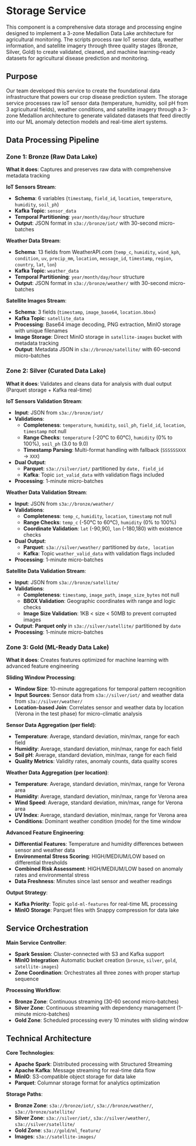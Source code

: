 # Storage Service

This component is a comprehensive data storage and processing engine designed to implement a 3-zone Medallion Data Lake architecture for agricultural monitoring. The scripts process raw IoT sensor data, weather information, and satellite imagery through three quality stages (Bronze, Silver, Gold) to create validated, cleaned, and machine learning-ready datasets for agricultural disease prediction and monitoring. 

## Purpose

Our team developed this service to create the foundational data infrastructure that powers our crop disease prediction system. The storage service processes raw IoT sensor data (temperature, humidity, soil pH from 3 agricultural fields), weather conditions, and satellite imagery through a 3-zone Medallion architecture to generate validated datasets that feed directly into our ML anomaly detection models and real-time alert systems. 

## Data Processing Pipeline

### Zone 1: Bronze (Raw Data Lake)
**What it does**: Captures and preserves raw data with comprehensive metadata tracking

**IoT Sensors Stream**:
- **Schema**: 6 variables (`timestamp`, `field_id`, `location`, `temperature`, `humidity`, `soil_ph`)
- **Kafka Topic**: `sensor_data` 
- **Temporal Partitioning**: `year/month/day/hour` structure
- **Output**: JSON format in `s3a://bronze/iot/` with 30-second micro-batches

**Weather Data Stream**:
- **Schema**: 13 fields from WeatherAPI.com (`temp_c`, `humidity`, `wind_kph`, `condition`, `uv`, `precip_mm`, `location`, `message_id`, `timestamp`, `region`, `country`, `lat`, `lon`) 
- **Kafka Topic**: `weather_data` 
- **Temporal Partitioning**: `year/month/day/hour` structure
- **Output**: JSON format in `s3a://bronze/weather/` with 30-second micro-batches

**Satellite Images Stream**:
- **Schema**: 3 fields (`timestamp`, `image_base64`, `location.bbox`)
- **Kafka Topic**: `satellite_data` 
- **Processing**: Base64 image decoding, PNG extraction, MinIO storage with unique filenames
- **Image Storage**: Direct MinIO storage in `satellite-images` bucket with metadata tracking
- **Output**: Metadata JSON in `s3a://bronze/satellite/` with 60-second micro-batches


### Zone 2: Silver (Curated Data Lake)
**What it does**: Validates and cleans data for analysis with dual output (Parquet storage + Kafka real-time)

**IoT Sensors Validation Stream**:
- **Input**: JSON from `s3a://bronze/iot/` 
- **Validations**:
  - **Completeness**: `temperature`, `humidity`, `soil_ph`, `field_id`, `location`, `timestamp` not null
  - **Range Checks**: `temperature` (-20°C to 60°C), `humidity` (0% to 100%), `soil_ph` (3.0 to 9.0)
  - **Timestamp Parsing**: Multi-format handling with fallback (`SSSSSSXXX` → `XXX`)
- **Dual Output**: 
  - **Parquet**: `s3a://silver/iot/` partitioned by `date, field_id`
  - **Kafka**: Topic `iot_valid_data` with validation flags included
- **Processing**: 1-minute micro-batches 

**Weather Data Validation Stream**:
- **Input**: JSON from `s3a://bronze/weather/` 
- **Validations**:
  - **Completeness**: `temp_c`, `humidity`, `location`, `timestamp` not null
  - **Range Checks**: `temp_c` (-50°C to 60°C), `humidity` (0% to 100%)
  - **Coordinate Validation**: `lat` (-90,90), `lon` (-180,180) with existence checks
- **Dual Output**:
  - **Parquet**: `s3a://silver/weather/` partitioned by `date, location`
  - **Kafka**: Topic `weather_valid_data` with validation flags included
- **Processing**: 1-minute micro-batches 

**Satellite Data Validation Stream**:
- **Input**: JSON from `s3a://bronze/satellite/` 
- **Validations**:
  - **Completeness**: `timestamp`, `image_path`, `image_size_bytes` not null
  - **BBOX Validation**: Geographic coordinates with range and logic checks
  - **Image Size Validation**: 1KB < size < 50MB to prevent corrupted images
- **Output**: **Parquet only** in `s3a://silver/satellite/` partitioned by `date`
- **Processing**: 1-minute micro-batches


### Zone 3: Gold (ML-Ready Data Lake)
**What it does**: Creates features optimized for machine learning with advanced feature engineering

**Sliding Window Processing**:
- **Window Size**: 10-minute aggregations for temporal pattern recognition
- **Input Sources**: Sensor data from `s3a://silver/iot/` and weather data from `s3a://silver/weather/`
- **Location-based Join**: Correlates sensor and weather data by location (Verona in the test phase) for micro-climatic analysis

**Sensor Data Aggregation (per field)**:
- **Temperature**: Average, standard deviation, min/max, range for each field
- **Humidity**: Average, standard deviation, min/max, range for each field
- **Soil pH**: Average, standard deviation, min/max, range for each field
- **Quality Metrics**: Validity rates, anomaly counts, data quality scores

**Weather Data Aggregation (per location)**:
- **Temperature**: Average, standard deviation, min/max, range for Verona area
- **Humidity**: Average, standard deviation, min/max, range for Verona area
- **Wind Speed**: Average, standard deviation, min/max, range for Verona area
- **UV Index**: Average, standard deviation, min/max, range for Verona area
- **Conditions**: Dominant weather condition (mode) for the time window

**Advanced Feature Engineering**:
- **Differential Features**: Temperature and humidity differences between sensor and weather data
- **Environmental Stress Scoring**: HIGH/MEDIUM/LOW based on differential thresholds 
- **Combined Risk Assessment**: HIGH/MEDIUM/LOW based on anomaly rates and environmental stress
- **Data Freshness**: Minutes since last sensor and weather readings

**Output Strategy**:
- **Kafka Priority**: Topic `gold-ml-features` for real-time ML processing
- **MinIO Storage**: Parquet files with Snappy compression for data lake

## Service Orchestration

**Main Service Controller**:
- **Spark Session**: Cluster-connected with S3 and Kafka support
- **MinIO Integration**: Automatic bucket creation (`bronze`, `silver`, `gold`, `satellite-images`)
- **Zone Coordination**: Orchestrates all three zones with proper startup sequence

**Processing Workflow**:
- **Bronze Zone**: Continuous streaming (30-60 second micro-batches)
- **Silver Zone**: Continuous streaming with dependency management (1-minute micro-batches)
- **Gold Zone**: Scheduled processing every 10 minutes with sliding window


## Technical Architecture

**Core Technologies**:
- **Apache Spark**: Distributed processing with Structured Streaming
- **Apache Kafka**: Message streaming for real-time data flow
- **MinIO**: S3-compatible object storage for data lake
- **Parquet**: Columnar storage format for analytics optimization

**Storage Paths**:
- **Bronze Zone**: `s3a://bronze/iot/`, `s3a://bronze/weather/`, `s3a://bronze/satellite/`
- **Silver Zone**: `s3a://silver/iot/`, `s3a://silver/weather/`, `s3a://silver/satellite/` 
- **Gold Zone**: `s3a://gold/ml_feature/` 
- **Images**: `s3a://satellite-images/` 

